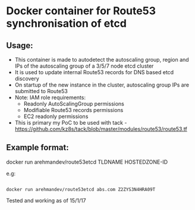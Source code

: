 # Docker container for Route53 synchronisation of etcd

## Usage:
- This container is made to autodetect the autoscaling group, region and IPs of the autoscaling group of a 3/5/7 node etcd cluster
- It is used to update internal Route53 records for DNS based etcd discovery
- On startup of the new instance in the cluster, autoscaling group IPs are submitted to Route53
- Note: IAM role requirements:
  - Readonly AutoScalingGroup permissions
  - Modifiable Route53 records permissions
  - EC2 readonly permissions
- This is primary my PoC to be used with tack - https://github.com/kz8s/tack/blob/master/modules/route53/route53.tf

## Example format:
docker run arehmandev/route53etcd TLDNAME HOSTEDZONE-ID

e.g:
```

docker run arehmandev/route53etcd abs.com Z2ZYS3N4HRA09T
```

Tested and working as of 15/1/17
